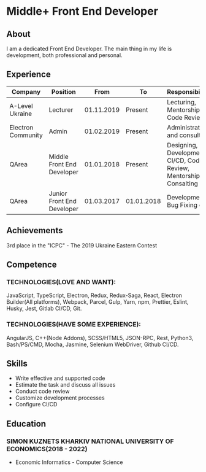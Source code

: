 # Middle+ Front End Developer

## About

I am a dedicated Front End Developer. The main thing in my life is development, both professional and personal.

## Experience

| Company            | Position                   | From       | To         | Responsibilities                                                   |
| ------------------ | -------------------------- | ---------- | ---------- | ------------------------------------------------------------------ |
| A-Level Ukraine    | Lecturer                   | 01.11.2019 | Present    | Lecturing, Mentorship, Code Review                                 |
| Electron Community | Admin                      | 01.02.2019 | Present    | Administration and consulting                                      |
| QArea              | Middle Front End Developer | 01.01.2018 | Present    | Designing, Development, CI/CD, Code Review, Mentorship, Consalting |
| QArea              | Junior Front End Developer | 01.03.2017 | 01.01.2018 | Development, Bug Fixing etc                                        |

## Achievements

3rd place in the "ICPC" - The 2019 Ukraine Eastern Contest

## Competence

### TECHNOLOGIES(LOVE AND WANT):

JavaScript, TypeScript, Electron, Redux, Redux-Saga, React, Electron Builder(All platforms), Webpack, Parcel, Gulp, Yarn, npm, Prettier, Eslint, Husky, Jest, Gitlab CI/CD, Git.

### TECHNOLOGIES(HAVE SOME EXPERIENCE):

AngularJS, C++(Node Addons), SCSS/HTML5, JSON-RPC, Rest, Python3, Bash/PS/CMD, Mocha, Jasmine, Selenium WebDriver, Github CI/CD.

## Skills

- Write effective and supported code
- Estimate the task and discuss all issues
- Conduct code review
- Customize development processes
- Сonfigure CI/CD

## Education

### SIMON KUZNETS KHARKIV NATIONAL UNIVERSITY OF ECONOMICS(2018 - 2022)

- Economic Informatics - Computer Science
